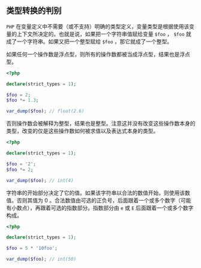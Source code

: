 ## 类型转换的判别

`PHP` 在变量定义中不需要（或不支持）明确的类型定义，变量类型是根据使用该变量的上下文所决定的。也就是说，如果把一个字符串值赋给变量 `$foo` ， `$foo` 就成了一个字符串。如果又把一个整型赋给 `$foo` ，那它就成了一个整型。

如果任何一个操作数是浮点型，则所有的操作数都被当成浮点型，结果也是浮点型。

```php
<?php

declare(strict_types = 1);

$foo = 2;
$foo *= 1.3;

var_dump($foo); // float(2.6)

```

否则操作数会被解释为整型，结果也是整型。注意这并没有改变这些操作数本身的类型，改变的仅是这些操作数如何被求值以及表达式本身的类型。

```php
<?php

declare(strict_types = 1);

$foo = '2';
$foo *= 2;

var_dump($foo); // int(4)

```

字符串的开始部分决定了它的值。如果该字符串以合法的数值开始，则使用该数值。否则其值为 0 。合法数值由可选的正负号，后面跟着一个或多个数字（可能有小数点），再跟着可选的指数部分。指数部分由 `e` 或 `E` 后面跟着一个或多个数字构成。

```php
<?php

declare(strict_types = 1);

$foo = 5 * '10foo';

var_dump($foo); // int(50)

```
